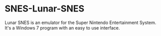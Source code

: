 # SNES-Lunar-SNES
Lunar SNES is an emulator for the Super Nintendo Entertainment System. It's a Windows 7 program with an easy to use interface. 
